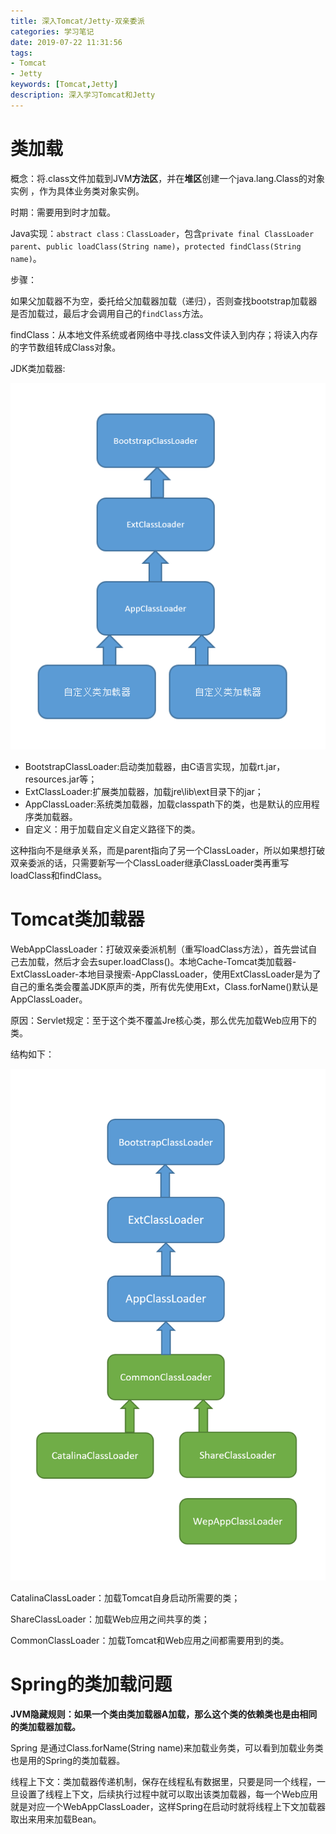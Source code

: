 ```yaml
---
title: 深入Tomcat/Jetty-双亲委派
categories: 学习笔记
date: 2019-07-22 11:31:56
tags:
- Tomcat
- Jetty
keywords: [Tomcat,Jetty]
description: 深入学习Tomcat和Jetty
---
```


# 类加载

概念：将.class文件加载到JVM**方法区**，并在**堆区**创建一个java.lang.Class的对象实例 ，作为具体业务类对象实例。

时期：需要用到时才加载。

Java实现：`abstract class：ClassLoader`，包含`private final ClassLoader parent`、`public loadClass(String name)`，`protected findClass(String name)`。

步骤：

如果父加载器不为空，委托给父加载器加载（递归），否则查找bootstrap加载器是否加载过，最后才会调用自己的`findClass`方法。

findClass：从本地文件系统或者网络中寻找.class文件读入到内存；将读入内存的字节数组转成Class对象。

JDK类加载器:

![深入Tomcat/Jetty-双亲委派/JDK-ClassLoader.png](深入Tomcat-Jetty-双亲委派/JDK-ClassLoader.png)

- BootstrapClassLoader:启动类加载器，由C语言实现，加载rt.jar，resources.jar等；
- ExtClassLoader:扩展类加载器，加载jre\lib\ext目录下的jar；
- AppClassLoader:系统类加载器，加载classpath下的类，也是默认的应用程序类加载器。
- 自定义：用于加载自定义自定义路径下的类。

这种指向不是继承关系，而是parent指向了另一个ClassLoader，所以如果想打破双亲委派的话，只需要新写一个ClassLoader继承ClassLoader类再重写loadClass和findClass。

# Tomcat类加载器

WebAppClassLoader：打破双亲委派机制（重写loadClass方法），首先尝试自己去加载，然后才会去super.loadClass()。本地Cache-Tomcat类加载器-ExtClassLoader-本地目录搜索-AppClassLoader，使用ExtClassLoader是为了自己的重名类会覆盖JDK原声的类，所有优先使用Ext，Class.forName()默认是AppClassLoader。

原因：Servlet规定：至于这个类不覆盖Jre核心类，那么优先加载Web应用下的类。

结构如下：

![Tomcat-ClassLoader.png](深入Tomcat-Jetty-双亲委派/Tomcat-ClassLoader.png)



CatalinaClassLoader：加载Tomcat自身启动所需要的类；

ShareClassLoader：加载Web应用之间共享的类；

CommonClassLoader：加载Tomcat和Web应用之间都需要用到的类。

# Spring的类加载问题

**JVM隐藏规则：如果一个类由类加载器A加载，那么这个类的依赖类也是由相同的类加载器加载。**

Spring 是通过Class.forName(String name)来加载业务类，可以看到加载业务类也是用的Spring的类加载器。

线程上下文：类加载器传递机制，保存在线程私有数据里，只要是同一个线程，一旦设置了线程上下文，后续执行过程中就可以取出该类加载器，每一个Web应用就是对应一个WebAppClassLoader，这样Spring在启动时就将线程上下文加载器取出来用来加载Bean。